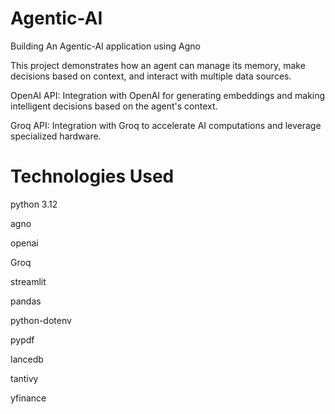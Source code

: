 # Agentic-AI
Building An Agentic-AI application using Agno

This project demonstrates how an agent can manage its memory, make decisions based on context, and interact with multiple data sources.

OpenAI API: Integration with OpenAI for generating embeddings and making intelligent decisions based on the agent's context.

Groq API: Integration with Groq to accelerate AI computations and leverage specialized hardware.

# Technologies Used 
python 3.12

agno

openai

Groq

streamlit

pandas

python-dotenv

pypdf

lancedb

tantivy

yfinance
